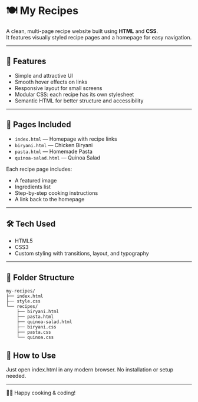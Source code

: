 # 🍽️ My Recipes

A clean, multi-page recipe website built using **HTML** and **CSS**.  
It features visually styled recipe pages and a homepage for easy navigation.

---

## 🌟 Features

- Simple and attractive UI
- Smooth hover effects on links
- Responsive layout for small screens
- Modular CSS: each recipe has its own stylesheet
- Semantic HTML for better structure and accessibility

---

## 📄 Pages Included

- `index.html` — Homepage with recipe links
- `biryani.html` — Chicken Biryani
- `pasta.html` — Homemade Pasta
- `quinoa-salad.html` — Quinoa Salad

Each recipe page includes:

- A featured image
- Ingredients list
- Step-by-step cooking instructions
- A link back to the homepage

---

## 🛠️ Tech Used

- HTML5
- CSS3
- Custom styling with transitions, layout, and typography

---

## 📁 Folder Structure

```text
my-recipes/
├── index.html
├── style.css
└── recipes/
    ├── biryani.html
    ├── pasta.html
    ├── quinoa-salad.html
    ├── biryani.css
    ├── pasta.css
    └── quinoa.css
```

## 🚀 How to Use

Just open index.html in any modern browser.
No installation or setup needed.

---

👩‍🍳 Happy cooking & coding!